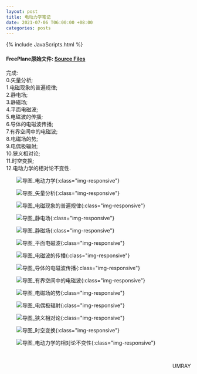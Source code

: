 ```yaml
---
layout: post
title: 电动力学笔记
date: 2021-07-06 T06:00:00 +08:00
categories: posts
---
```


{% include JavaScripts.html %}

#### FreePlane原始文件: [Source Files](https://github.com/YukiNix/YukiNix.Page/releases/download/Electrodynamics_Note/Electrodynamics_Note.tar.xz) ####  

完成:  
0.矢量分析;  
1.电磁现象的普遍规律;  
2.静电场;  
3.静磁场;  
4.平面电磁波;  
5.电磁波的传播;  
6.导体的电磁波传播;  
7.有界空间中的电磁波;  
8.电磁场的势;  
9.电偶极辐射;  
10.狭义相对论;  
11.时空变换;  
12.电动力学的相对论不变性.  

&emsp;&emsp;![导图_电动力学](/include/EHM/电动力学.png){:class="img-responsive"}  

&emsp;&emsp;![导图_矢量分析](/include/20210319/0.矢量分析.png){:class="img-responsive"}  

&emsp;&emsp;![导图_电磁现象的普遍规律](/include/EHM/1.电磁现象的普遍规律.png){:class="img-responsive"}  

&emsp;&emsp;![导图_静电场](/include/EHM/2.静电场.png){:class="img-responsive"}  

&emsp;&emsp;![导图_静磁场](/include/EHM/3.静磁场.png){:class="img-responsive"}  

&emsp;&emsp;![导图_平面电磁波](/include/EHM/4.平面电磁波.png){:class="img-responsive"}  

&emsp;&emsp;![导图_电磁波的传播](/include/EHM/5.电磁波的传播.png){:class="img-responsive"}  

&emsp;&emsp;![导图_导体的电磁波传播](/include/EHM/6.导体的电磁波传播.png){:class="img-responsive"}  

&emsp;&emsp;![导图_有界空间中的电磁波](/include/EHM/7.有界空间中的电磁波.png){:class="img-responsive"}  

&emsp;&emsp;![导图_电磁场的势](/include/EHM/8.电磁场的势.png){:class="img-responsive"}  

&emsp;&emsp;![导图_电偶极辐射](/include/EHM/9.电偶极辐射.png){:class="img-responsive"}  

&emsp;&emsp;![导图_狭义相对论](/include/EHM/10.狭义相对论.png){:class="img-responsive"}  

&emsp;&emsp;![导图_时空变换](/include/EHM/11.时空变换.png){:class="img-responsive"}  

&emsp;&emsp;![导图_电动力学的相对论不变性](/include/EHM/12.电动力学的相对论不变性.png){:class="img-responsive"}  

&emsp;&emsp;
<p align="right">UMRAY</p>
